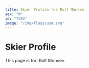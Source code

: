 ```yaml
---
title: Skier Profile for Rolf Monsen
sex: "M"
id: "7293"
image: "/img/flags/usa.svg" 
---
```


# Skier Profile

This page is for: Rolf Monsen.
    